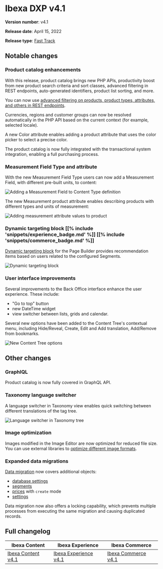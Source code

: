 # Ibexa DXP v4.1

**Version number**: v4.1

**Release date**: April 15, 2022

**Release type**: [Fast Track](https://support.ibexa.co/Public/service-life)

## Notable changes

### Product catalog enhancements

With this release, product catalog brings new PHP APIs, productivity boost from new product search criteria and sort classes, advanced filtering in REST endpoints, auto-generated identifiers, product list sorting, and more.

You can now use [advanced filtering on products, product types, attributes, and others in REST endpoints](https://doc.ibexa.co/en/4.1/api/rest_api_reference/rest_api_reference.html#product-catalog-filter-currencies).

Currencies, regions and customer groups can now be resolved automatically in the PHP API
based on the current context (for example, selected locale).

A new Color attribute enables adding a product attribute that uses the color picker to select a precise color.

The product catalog is now fully integrated with the transactional system integration, enabling a full purchasing process.
  
### Measurement Field Type and attribute

With the new Measurement Field Type users can now add a Measurement Field, with different pre-built units, to content:

![Adding a Measurement Field to Content Type definition](4.1_measurement_ft.png)

The new Measurement product attribute enables describing products with different types and units of measurement:

![Adding measurement attribute values to product](4.1_measurement_attribute.png)

### Dynamic targeting block [[% include 'snippets/experience_badge.md' %]] [[% include 'snippets/commerce_badge.md' %]]

[Dynamic targeting block](https://doc.ibexa.co/projects/userguide/en/4.1/site_organization/working_with_page/#dynamic-targeting-block) for the Page Builder provides recommendation items based on users related to the configured Segments.

![Dynamic targeting block](4.1_page_builder_dynamic_targeting.png)

### User interface improvements

Several improvements to the Back Office interface enhance the user experience.
These include:

- "Go to top" button
- new DateTime widget
- view switcher between lists, grids and calendar.

Several new options have been added to the Content Tree's contextual menu, including Hide/Reveal, Create, Edit and Add translation, Add/Remove from bookmarks.

![New Content Tree options](4.1_content_tree.png)

## Other changes

### GraphlQL

Product catalog is now fully covered in GraphQL API.

### Taxonomy language switcher

A language switcher in Taxonomy view enables quick switching between different translations of the tag tree.

![Language switcher in Taxonomy tree](4.1_taxonomy_lang_switcher.png)

### Image optimization

Images modified in the Image Editor are now optimized for reduced file size.
You can use external libraries to [optimize different image formats](https://doc.ibexa.co/en/4.1/guide/images/#image-optimization).

### Expanded data migrations

[Data migration](data_migration.md) now covers additional objects:

- [database settings](https://doc.ibexa.co/en/4.1/guide/data_migration/importing_data/#settings)
- [segments](https://doc.ibexa.co/en/4.1/guide/data_migration/importing_data/#segments)
- [prices](https://doc.ibexa.co/en/4.1/guide/data_migration/importing_data/#prices) with `create` mode
- [settings](https://doc.ibexa.co/en/4.1/guide/data_migration/importing_data/#settings)

Data migration now also offers a locking capability,
which prevents multiple processes from executing the same migration and causing duplicated records.

## Full changelog

| Ibexa Content  | Ibexa Experience  | Ibexa Commerce |
|--------------|------------|------------|
| [Ibexa Content v4.1](https://github.com/ibexa/content/releases/tag/v4.1.0) | [Ibexa Experience v4.1](https://github.com/ibexa/experience/releases/tag/v4.1.0) | [Ibexa Commerce v4.1](https://github.com/ibexa/commerce/releases/tag/v4.1.0)

